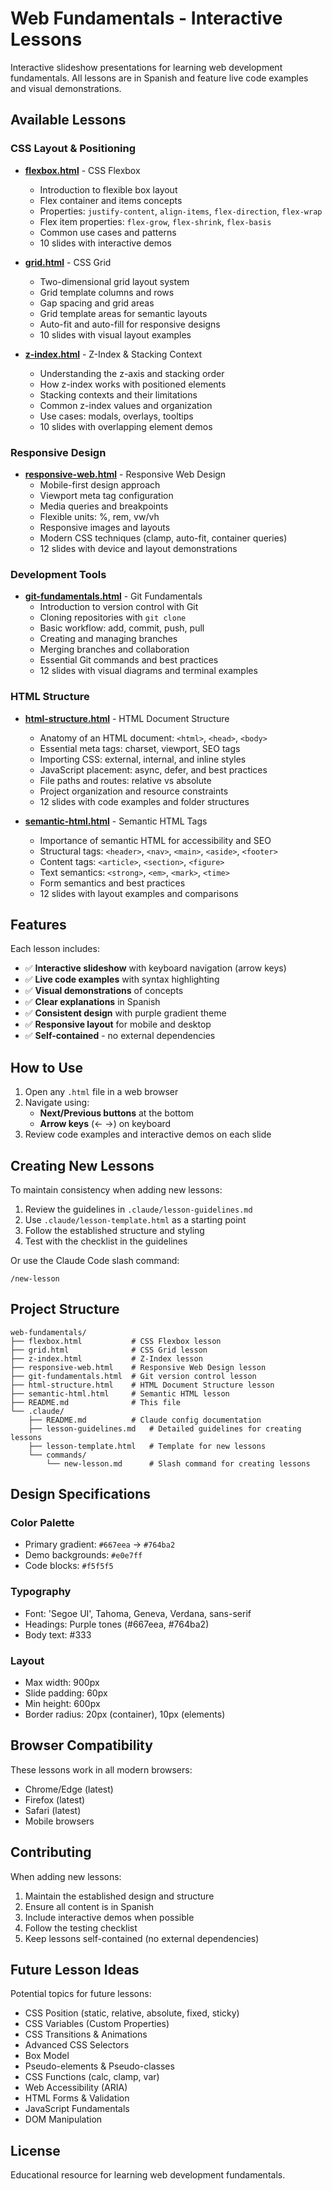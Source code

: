 # Web Fundamentals - Interactive Lessons

Interactive slideshow presentations for learning web development fundamentals. All lessons are in Spanish and feature live code examples and visual demonstrations.

## Available Lessons

### CSS Layout & Positioning

- **[flexbox.html](flexbox.html)** - CSS Flexbox
  - Introduction to flexible box layout
  - Flex container and items concepts
  - Properties: `justify-content`, `align-items`, `flex-direction`, `flex-wrap`
  - Flex item properties: `flex-grow`, `flex-shrink`, `flex-basis`
  - Common use cases and patterns
  - 10 slides with interactive demos

- **[grid.html](grid.html)** - CSS Grid
  - Two-dimensional grid layout system
  - Grid template columns and rows
  - Gap spacing and grid areas
  - Grid template areas for semantic layouts
  - Auto-fit and auto-fill for responsive designs
  - 10 slides with visual layout examples

- **[z-index.html](z-index.html)** - Z-Index & Stacking Context
  - Understanding the z-axis and stacking order
  - How z-index works with positioned elements
  - Stacking contexts and their limitations
  - Common z-index values and organization
  - Use cases: modals, overlays, tooltips
  - 10 slides with overlapping element demos

### Responsive Design

- **[responsive-web.html](responsive-web.html)** - Responsive Web Design
  - Mobile-first design approach
  - Viewport meta tag configuration
  - Media queries and breakpoints
  - Flexible units: %, rem, vw/vh
  - Responsive images and layouts
  - Modern CSS techniques (clamp, auto-fit, container queries)
  - 12 slides with device and layout demonstrations

### Development Tools

- **[git-fundamentals.html](git-fundamentals.html)** - Git Fundamentals
  - Introduction to version control with Git
  - Cloning repositories with `git clone`
  - Basic workflow: add, commit, push, pull
  - Creating and managing branches
  - Merging branches and collaboration
  - Essential Git commands and best practices
  - 12 slides with visual diagrams and terminal examples

### HTML Structure

- **[html-structure.html](html-structure.html)** - HTML Document Structure
  - Anatomy of an HTML document: `<html>`, `<head>`, `<body>`
  - Essential meta tags: charset, viewport, SEO tags
  - Importing CSS: external, internal, and inline styles
  - JavaScript placement: async, defer, and best practices
  - File paths and routes: relative vs absolute
  - Project organization and resource constraints
  - 12 slides with code examples and folder structures

- **[semantic-html.html](semantic-html.html)** - Semantic HTML Tags
  - Importance of semantic HTML for accessibility and SEO
  - Structural tags: `<header>`, `<nav>`, `<main>`, `<aside>`, `<footer>`
  - Content tags: `<article>`, `<section>`, `<figure>`
  - Text semantics: `<strong>`, `<em>`, `<mark>`, `<time>`
  - Form semantics and best practices
  - 12 slides with layout examples and comparisons

## Features

Each lesson includes:
- ✅ **Interactive slideshow** with keyboard navigation (arrow keys)
- ✅ **Live code examples** with syntax highlighting
- ✅ **Visual demonstrations** of concepts
- ✅ **Clear explanations** in Spanish
- ✅ **Consistent design** with purple gradient theme
- ✅ **Responsive layout** for mobile and desktop
- ✅ **Self-contained** - no external dependencies

## How to Use

1. Open any `.html` file in a web browser
2. Navigate using:
   - **Next/Previous buttons** at the bottom
   - **Arrow keys** (← →) on keyboard
3. Review code examples and interactive demos on each slide

## Creating New Lessons

To maintain consistency when adding new lessons:

1. Review the guidelines in `.claude/lesson-guidelines.md`
2. Use `.claude/lesson-template.html` as a starting point
3. Follow the established structure and styling
4. Test with the checklist in the guidelines

Or use the Claude Code slash command:
```
/new-lesson
```

## Project Structure

```
web-fundamentals/
├── flexbox.html           # CSS Flexbox lesson
├── grid.html              # CSS Grid lesson
├── z-index.html           # Z-Index lesson
├── responsive-web.html    # Responsive Web Design lesson
├── git-fundamentals.html  # Git version control lesson
├── html-structure.html    # HTML Document Structure lesson
├── semantic-html.html     # Semantic HTML lesson
├── README.md              # This file
└── .claude/
    ├── README.md          # Claude config documentation
    ├── lesson-guidelines.md   # Detailed guidelines for creating lessons
    ├── lesson-template.html   # Template for new lessons
    └── commands/
        └── new-lesson.md      # Slash command for creating lessons
```

## Design Specifications

### Color Palette
- Primary gradient: `#667eea` → `#764ba2`
- Demo backgrounds: `#e0e7ff`
- Code blocks: `#f5f5f5`

### Typography
- Font: 'Segoe UI', Tahoma, Geneva, Verdana, sans-serif
- Headings: Purple tones (#667eea, #764ba2)
- Body text: #333

### Layout
- Max width: 900px
- Slide padding: 60px
- Min height: 600px
- Border radius: 20px (container), 10px (elements)

## Browser Compatibility

These lessons work in all modern browsers:
- Chrome/Edge (latest)
- Firefox (latest)
- Safari (latest)
- Mobile browsers

## Contributing

When adding new lessons:
1. Maintain the established design and structure
2. Ensure all content is in Spanish
3. Include interactive demos when possible
4. Follow the testing checklist
5. Keep lessons self-contained (no external dependencies)

## Future Lesson Ideas

Potential topics for future lessons:
- CSS Position (static, relative, absolute, fixed, sticky)
- CSS Variables (Custom Properties)
- CSS Transitions & Animations
- Advanced CSS Selectors
- Box Model
- Pseudo-elements & Pseudo-classes
- CSS Functions (calc, clamp, var)
- Web Accessibility (ARIA)
- HTML Forms & Validation
- JavaScript Fundamentals
- DOM Manipulation

## License

Educational resource for learning web development fundamentals.
